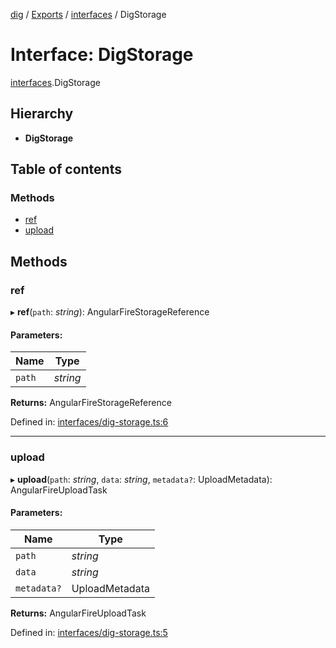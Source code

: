 [dig](../README.md) / [Exports](../modules.md) / [interfaces](../modules/interfaces.md) / DigStorage

# Interface: DigStorage

[interfaces](../modules/interfaces.md).DigStorage

## Hierarchy

* **DigStorage**

## Table of contents

### Methods

- [ref](interfaces.digstorage.md#ref)
- [upload](interfaces.digstorage.md#upload)

## Methods

### ref

▸ **ref**(`path`: *string*): AngularFireStorageReference

#### Parameters:

Name | Type |
------ | ------ |
`path` | *string* |

**Returns:** AngularFireStorageReference

Defined in: [interfaces/dig-storage.ts:6](https://github.com/dig-platform/dig-app/blob/df110311/projects/dig/src/lib/interfaces/dig-storage.ts#L6)

___

### upload

▸ **upload**(`path`: *string*, `data`: *string*, `metadata?`: UploadMetadata): AngularFireUploadTask

#### Parameters:

Name | Type |
------ | ------ |
`path` | *string* |
`data` | *string* |
`metadata?` | UploadMetadata |

**Returns:** AngularFireUploadTask

Defined in: [interfaces/dig-storage.ts:5](https://github.com/dig-platform/dig-app/blob/df110311/projects/dig/src/lib/interfaces/dig-storage.ts#L5)
